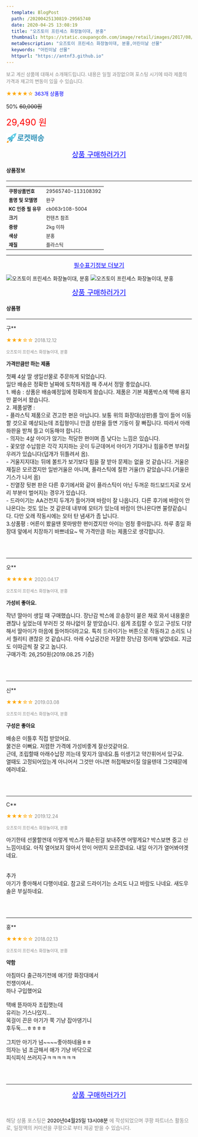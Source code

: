 ```yaml
---
  template: BlogPost
  path: /20200425130819-29565740
  date: 2020-04-25 13:08:19
  title: "오즈토이 프린세스 화장놀이대, 분홍"
  thumbnail: https://static.coupangcdn.com/image/retail/images/2017/08/01/14/5/3561f5f5-3a6b-4225-b293-37ed5ebce416.jpg
  metaDescription: "오즈토이 프린세스 화장놀이대, 분홍,어린이날 선물"
  keywords: "어린이날 선물"
  httpurl: "https://antnf3.github.io"
---
```

  
<span style="color: #888;font-size:0.8rem">보고 계신 상품에 대해서 소개해드립니다.
내용은 일절 과장없으며 포스팅 시기에 따라 제품의 가격과 재고의 변동이 있을 수 있습니다.</span>
  
<span style="color: orange;">★★★★☆</span> <span style="color: blue;font-size: 0.85rem;">363개 상품평</span>

<span style="font-size: 0.9rem">50%</span> <span style="font-size: 0.9rem">~~60,000원~~</span>

<span style="color: red;font-size: 1.5rem;">29,490 원</span>

![로켓배송](/assets/rocket_logo.png)

<p align="center"><a href="http://me2.do/5O5s6wBn" style="font-size: 1.2rem; color: blue;">상품 구매하러가기</a></p>

#### 상품정보

---

|                  |                       |
| ---------------- | --------------------- |
| **<span style="font-size:0.8rem;">쿠팡상품번호</span>** | <span style="font-size:0.8rem;">29565740-113108392</span> |
| **<span style="font-size:0.8rem;">품명 및 모델명</span>**    | <span style="font-size:0.8rem;">완구</span>        |
| **<span style="font-size:0.8rem;">KC 인증 필 유무</span>**    | <span style="font-size:0.8rem;">cb063r108-5004</span>        |
| **<span style="font-size:0.8rem;">크기</span>**    | <span style="font-size:0.8rem;">컨텐츠 참조</span>        |
| **<span style="font-size:0.8rem;">중량</span>**    | <span style="font-size:0.8rem;">2kg 이하</span>        |
| **<span style="font-size:0.8rem;">색상</span>**    | <span style="font-size:0.8rem;">분홍</span>        |
| **<span style="font-size:0.8rem;">재질</span>**    | <span style="font-size:0.8rem;">플라스틱</span>        |








---

<p align="center"><a href="http://me2.do/5O5s6wBn" style="font-size: 1rem; color: blue;">필수표기정보 더보기</a></p>

![오즈토이 프린세스 화장놀이대, 분홍](http://thumbnail6.coupangcdn.com/thumbnails/remote/q89/image/product/content/vendorItem/2017/11/21/113108392/b352e914-fb38-44a4-87cc-8ca0baa32667.jpg)
![오즈토이 프린세스 화장놀이대, 분홍](http://thumbnail6.coupangcdn.com/thumbnails/remote/q89/image/product/content/vendorItem/2017/11/21/113108392/606f3662-c937-4b8b-8cb0-855f3339438a.jpg)

<p align="center"><a href="http://me2.do/5O5s6wBn" style="font-size: 1.2rem; color: blue;">상품 구매하러가기</a></p>

#### 상품평
  
---
  
구**
    
<span style="color: orange;">★★★☆☆</span> <span style="font-size:0.8rem;color: #888;">2018.12.12</span>
    
<span style="color: #888;font-size:0.7rem">오즈토이 프린세스 화장놀이대, 분홍</span>
    
<span style="font-size:0.85rem">**가격만큼만 하는 제품**</span>
    
<span style="font-size: 0.9rem;">첫째 4살 딸 생일선물로 주문하게 되었습니다.<br/>일단 배송은 정확한 날짜에 도착하게끔 해 주셔서 정말 좋았습니다.<br/>1. 배송 : 상품은 배송예정일에 정확하게 왔습니다. 제품은 기본 제품박스에 택배 용지만 붙어서 왔습니다.<br/>2. 제품설명 : <br/>  - 플라스틱 제품으로 견고한 편은 아닙니다. 보통 위의 화장대(상판)를 많이 들어 이동할 것으로 예상되는데 조립형이니 만큼 상판을 들면 기둥이 잘 빠집니다. 따라서 아래 하판을 받쳐 들고 이동해야 합니다.<br/>  - 의자는 4살 아이가 앉기는 적당한 편이며 좀 낮다는 느낌은 있습니다. <br/>  - 꽃모양 수납함은 각각 지지하는 곳이 두군데여서 아이가 기대거나 힘을주면 부러질 우려가 있습니다(덥개가 뒤틀려서 옴). <br/>  - 거울지지대는 뒤에 볼트가 보기보다 힘을 잘 받아 문제는 없을 것 같습니다. 거울은 재질은 모르겠지만 일반거울은 아니며, 플라스틱에 칠한 거울(?) 같았습니다.(거울은 기스가 나서 옴)<br/>  - 진열장 뒷편 판은 다른 후기에서와 같이 플라스틱이 아닌 두꺼운 하드보드지로 모서리 부분이 벌어지는 경우가 있습니다.<br/>  - 드라이기는 AA건전지 두개가 들어가며 바람이 잘 나옵니다. 다른 후기에 바람이 안나온다는 것도 있는 것 같은데 내부에 모터가 있는데 바람이 안나온다면 불량같습니다. 다만 오래 작동시에는 모터 탄 냄새가 좀 납니다.<br/>  3.상품평 : 어른이 봤을땐 못마땅한 편이겠지만 아이는 엄청 좋아합니다. 하루 종일 화장대 앞에서 치장하기 바쁘네요~ 딱 가격만큼 하는 제품으로 생각합니다.</span>
    
<br>
<br>

---
  
오**
    
<span style="color: orange;">★★★★★</span> <span style="font-size:0.8rem;color: #888;">2020.04.17</span>
    
<span style="color: #888;font-size:0.7rem">오즈토이 프린세스 화장놀이대, 분홍</span>
    
<span style="font-size:0.85rem">**가성비 좋아요.**</span>
    
<span style="font-size: 0.9rem;">작년 딸아이 생일 때 구매했습니다. 장난감 박스에 운송장이 붙은 채로 와서 내용물은 괜찮나 싶었는데 부러진 것 하나없이 잘 받았습니다. 쉽게 조립할 수 있고 구성도 다양해서 딸아이가 마음에 들어하더라고요. 특히 드라이기는 버튼으로 작동하고 소리도 나서 퀄리티 괜찮은 것 같습니다. 아래 수납공간은 자잘한 장난감 정리해 넣었네요. 지금도 이따금씩 잘 갖고 놉니다. <br/>구매가격: 26,250원(2019.08.25 기준)</span>
    
<br>
<br>

---
  
신**
    
<span style="color: orange;">★★★☆☆</span> <span style="font-size:0.8rem;color: #888;">2019.03.08</span>
    
<span style="color: #888;font-size:0.7rem">오즈토이 프린세스 화장놀이대, 분홍</span>
    
<span style="font-size:0.85rem">**구성은 좋아요**</span>
    
<span style="font-size: 0.9rem;">배송은 이틀후 직접 받았어요.<br/>물건은 이뻐요. 저렴한 가격에 가성비좋게 잘산것같아요.<br/>근데, 조립할때 아래수납장 끼는데 맞지가 않네요.틈 이생기고 약간휘어서 있구요.<br/>열때도 고정되어있는게 아니어서 그것만 아니면 허접해보이질 않을텐데 그것때문에 에러네요.</span>
    
<br>
<br>

---
  
C**
    
<span style="color: orange;">★★★☆☆</span> <span style="font-size:0.8rem;color: #888;">2019.12.24</span>
    
<span style="color: #888;font-size:0.7rem">오즈토이 프린세스 화장놀이대, 분홍</span>
    

    
<span style="font-size: 0.9rem;">아기한테 선물할껀데 이렇게 박스가 훼손된걸 보내주면 어떻게요? 박스보면 중고 산 느낌이네요. 아직 열어보지 않아서 안이 어떤지 모르겠네요. 내일 아기가 열어봐야겟네요.<br/><br/><br/>추가<br/>아기가 좋아해서 다행이네요. 참고로 드라이기는 소리도 나고 바람도 나네요. 새도우 솔은 부실하네요.</span>
    
<br>
<br>

---
  
홍**
    
<span style="color: orange;">★★★☆☆</span> <span style="font-size:0.8rem;color: #888;">2018.02.13</span>
    
<span style="color: #888;font-size:0.7rem">오즈토이 프린세스 화장놀이대, 분홍</span>
    
<span style="font-size:0.85rem">**약함**</span>
    
<span style="font-size: 0.9rem;">아침마다 출근하기전에 애기랑 화장대에서<br/>전쟁이여서..<br/>하나 구입했어요<br/><br/>택배 뜯자마자 조립햇는데<br/>유리는 기스나있지...<br/>목걸이 끈은 아기가 쭉 기냥 잡아댕기니<br/>후두둑....ㅎㅎㅎㅎ<br/><br/>그치만 아기가 넘~~~~좋아하네용ㅎㅎ<br/>의자는 넘 조금해서 애가 기냥 바닥으로<br/>피식피식 쓰러지구ㅋㅋㅋㅋㅋㅋ</span>
    
<br>
<br>


  
---
  
<p align="center"><a href="http://me2.do/5O5s6wBn" style="font-size: 1.2rem; color: blue;">상품 구매하러가기</a></p>
  
<br>
  
<span style="font-size: 0.85rem; color: #888;">해당 상품 포스팅은 <span style="color: #000;"> 2020년04월25일 13시08분 </span> 에 작성되었으며 쿠팡 파트너스 활동으로, 일정액의 커미션을 쿠팡으로 부터 제공 받을 수 있습니다.</span>
